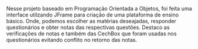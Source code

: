 Nesse projeto baseado em Programação Orientada a Objetos, foi feita uma interface utilzando JFrame para criação de uma plataforma de ensino básico. 
Onde, podemos escolher as matérias deseajadas, responder questionários e obter notas das respectivas questões. 
Destaco as verificações de notas e também das CechBox que foram usadas nos questionários evitando conflito no retorno das notas.
